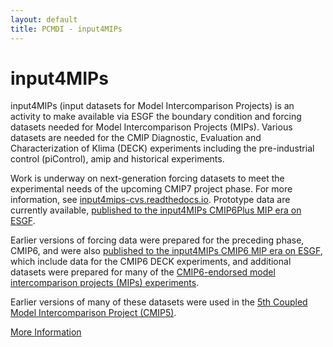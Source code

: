 ```yaml
---
layout: default
title: PCMDI - input4MIPs
---
```


# input4MIPs
input4MIPs (input datasets for Model Intercomparison Projects) is an activity
to make available via ESGF the boundary condition and forcing datasets needed
for Model Intercomparison Projects (MIPs). Various datasets are needed for the
CMIP Diagnostic, Evaluation and Characterization of Klima (DECK) experiments
including the pre-industrial control (piControl), amip and historical experiments.

Work is underway on next-generation forcing datasets to meet the experimental
needs of the upcoming CMIP7 project phase. For more information, see
[input4mips-cvs.readthedocs.io](input4mips-cvs.readthedocs.io/). Prototype data
are currently available, [published to the input4MIPs CMIP6Plus MIP era on ESGF][CMIP6Plus].

Earlier versions of forcing data were prepared for the preceding phase, CMIP6,
and were also [published to the input4MIPs CMIP6 MIP era on ESGF][CMIP6], which
include data for the CMIP6 DECK experiments, and additional datasets were
prepared for many of the [CMIP6-endorsed model intercomparison projects (MIPs) experiments][CMIP6EndorsedMIPs].

Earlier versions of many of these datasets were used in the [5th Coupled Model Intercomparison Project (CMIP5)][CMIP5].

[More Information][input4MIPs]

[CMIP6EndorsedMIPs]: http://www.wcrp-climate.org/modelling-wgcm-mip-catalogue/modelling-wgcm-cmip6-endorsed-mips
[CMIP5]: /mips/cmip5
[CMIP6]: https://aims2.llnl.gov/search?project=input4MIPs&activeFacets={%22mip_era%22:%22CMIP6%22}
[CMIP6Plus]: https://aims2.llnl.gov/search?project=input4MIPs&activeFacets={%22mip_era%22:%22CMIP6Plus%22}
[input4MIPs]: https://input4mips-cvs.readthedocs.io
